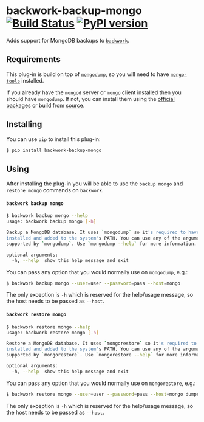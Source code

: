 # backwork-backup-mongo [![Build Status](https://travis-ci.org/IBM/backwork-backup-mongo.svg?branch=master)](https://travis-ci.org/IBM/backwork-backup-mongo) [![PyPI version](https://badge.fury.io/py/backwork-backup-mongo.svg)](https://badge.fury.io/py/backwork-backup-mongo)
Adds support for MongoDB backups to [`backwork`](https://github.com/IBM/backwork).

## Requirements
This plug-in is build on top of [`mongodump`](https://docs.mongodb.com/manual/reference/program/mongodump/#bin.mongodump),
so you will need to have [`mongo-tools`](https://github.com/mongodb/mongo-tools)
installed.

If you already have the `mongod` server or `mongo` client installed then you
should have `mongodump`. If not, you can install them using the
[official packages](https://docs.mongodb.com/manual/tutorial/install-mongodb-on-ubuntu/#packages)
or build from [source](https://github.com/mongodb/mongo-tools).

## Installing
You can use `pip` to install this plug-in:
```sh
$ pip install backwork-backup-mongo
```

## Using
After installing the plug-in you will be able to use the `backup mongo` and `restore mongo` commands
on `backwork`.


#### `backwork backup mongo`
```sh
$ backwork backup mongo --help
usage: backwork backup mongo [-h]

Backup a MongoDB database. It uses `mongodump` so it's required to have it
installed and added to the system's PATH. You can use any of the arguments
supported by `mongodump`. Use `mongodump --help` for more information.

optional arguments:
  -h, --help  show this help message and exit
```

You can pass any option that you would normally use on `mongodump`, e.g.:

```sh
$ backwork backup mongo --user=user --password=pass --host=mongo
```

The only exception is `-h` which is reserved for the help/usage message, so the
host needs to be passed as `--host`.



#### `backwork restore mongo`

```sh
$ backwork restore mongo --help
usage: backwork restore mongo [-h]

Restore a MongoDB database. It uses `mongorestore` so it's required to have it
installed and added to the system's PATH. You can use any of the arguments
supported by `mongorestore`. Use `mongorestore --help` for more information.

optional arguments:
  -h, --help  show this help message and exit
```

You can pass any option that you would normally use on `mongorestore`, e.g.:

```sh
$ backwork restore mongo --user=user --password=pass --host=mongo dumps
```

The only exception is `-h` which is reserved for the help/usage message, so the
host needs to be passed as `--host`.
